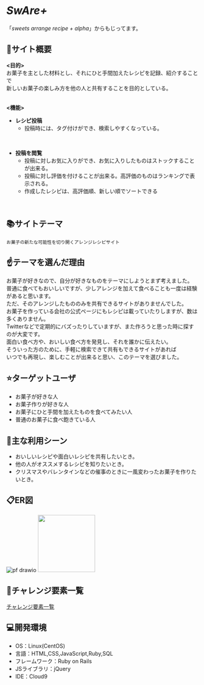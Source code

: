# ***SwAre+***
「*sweets arrange recipe + alpha*」からもじってます。
<br>

## :pencil:サイト概要
**<目的>**<br>
お菓子を主とした材料とし、それにひと手間加えたレシピを記録、紹介することで<br>
新しいお菓子の楽しみ方を他の人と共有することを目的としている。<br>
<br>

**<機能>**
- **レシピ投稿**
	-  投稿時には、タグ付けができ、検索しやすくなっている。
<br>

- **投稿を閲覧**
	- 投稿に対しお気に入りができ、お気に入りしたものはストックすることが出来る。
	- 投稿に対し評価を付けることが出来る。高評価のものはランキングで表示される。
	- 作成したレシピは、高評価順、新しい順でソートできる
<br>

## :books:サイトテーマ
	お菓子の新たな可能性を切り開くアレンジレシピサイト

## :point_up:テーマを選んだ理由
お菓子が好きなので、自分が好きなものをテーマにしようとまず考えました。<br>
普通に食べてもおいしいですが、少しアレンジを加えて食べることも一度は経験があると思います。<br>
ただ、そのアレンジしたもののみを共有できるサイトがありませんでした。<br>
お菓子を作っている会社の公式ページにもレシピは載っていたりしますが、数は多くありません。<br>
Twitterなどで定期的にバズったりしていますが、また作ろうと思った時に探すのが大変です。<br>
面白い食べ方や、おいしい食べ方を発見し、それを誰かに伝えたい。<br>
そういった方のために、手軽に検索できて共有もできるサイトがあれば<br>
いつでも再現し、楽しむことが出来ると思い、このテーマを選びました。

## :star:ターゲットユーザ
- お菓子が好きな人
- お菓子作りが好きな人
- お菓子にひと手間を加えたものを食べてみたい人
- 普通のお菓子に食べ飽きている人

## :running:主な利用シーン
- おいしいレシピや面白いレシピを共有したいとき。<br>
- 他の人がオススメするレシピを知りたいとき。<br>
- クリスマスやバレンタインなどの催事のときに一風変わったお菓子を作りたいとき。

## :clipboard:ER図
![pf drawio](https://user-images.githubusercontent.com/91787621/150765543-ad2aed32-5298-4a52-b163-e95867490914.png)
<img width="150" src="https://user-images.githubusercontent.com/91787621/150765543-ad2aed32-5298-4a52-b163-e95867490914.png">

## :muscle:チャレンジ要素一覧
[チャレンジ要素一覧](https://docs.google.com/spreadsheets/d/1rxWOBw5o4TihQqX-bKjiX6ZBEvHCDJnoDnWOgQdE6uo/edit#gid=0)

## :computer:開発環境
- OS：Linux(CentOS)
- 言語：HTML,CSS,JavaScript,Ruby,SQL
- フレームワーク：Ruby on Rails
- JSライブラリ：jQuery
- IDE：Cloud9